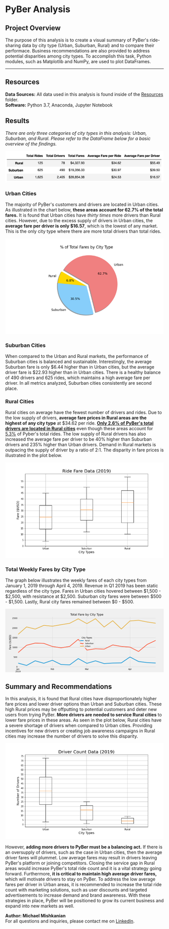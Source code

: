 # PyBer Analysis

## Project Overview  
The purpose of this analysis is to create a visual summary of PyBer's ride-sharing data by city type (Urban, Suburban, Rural) and to compare their performace. Business recommendations are also provided to address potential disparities among city types. To accomplish this task, Python modules, such as Matplotlib and NumPy, are used to plot DataFrames.

---
## Resources  
**Data Sources:** All data used in this analysis is found inside of the [Resources](https://github.com/Mishkanian/PyBer_Analysis/tree/main/Resources) folder.  
**Software:** Python 3.7, Anaconda, Jupyter Notebook

## Results  
*There are only three categories of city types in this analysis: Urban, Suburban, and Rural. Please refer to the DataFrame below for a basic overview of the findings.*

![basic_info](https://github.com/Mishkanian/PyBer_Analysis/blob/main/analysis/pyber_basic_info.png)

### Urban Cities
The majority of PyBer's customers and drivers are located in Urban cities. As illustrated in the chart below, **these areas account for 62.7% of the total fares.** It is found that Urban cities have *thirty times* more drivers than Rural cities. However, due to the excess supply of drivers in Urban cities, the **average fare per driver is only $16.57**, which is the lowest of any market. This is the only city type where there are more total drivers than total rides.

![pie_chart_fares](https://github.com/Mishkanian/PyBer_Analysis/blob/main/analysis/Fig5.png)

### Suburban Cities
When compared to the Urban and Rural markets, the performance of Suburban cities is balanced and sustainable. Interestingly, the average Suburban fare is only $6.44 higher than in Urban cities, but the average driver fare is $22.93 higher than in Urban cities. There is a healthy balance of 490 drivers and 625 rides, which maintains a high average fare per driver. In all metrics analyzed, Suburban cities consistently are second place.


### Rural Cities

Rural cities on average have the fewest number of drivers and rides. Due to the low supply of drivers, **average fare prices in Rural areas are the highest of any city type** at $34.62 per ride. **[Only 2.6% of PyBer's total drivers are located in Rural cities](https://github.com/Mishkanian/PyBer_Analysis/blob/main/analysis/Fig7.png)** even though these areas account for [5.3%](https://github.com/Mishkanian/PyBer_Analysis/blob/main/analysis/Fig6.png) of Pyber's total rides. The low supply of Rural drivers has also increased the average fare per driver to be 40% higher than Suburban drivers and 235% higher than Urban drivers. Demand in Rural markets is outpacing the supply of driver by a ratio of 2:1. The disparity in fare prices is illustrated in the plot below.

![fig3](https://github.com/Mishkanian/PyBer_Analysis/blob/main/analysis/Fig3.png)

### Total Weekly Fares by City Type
The graph below illustrates the weekly fares of each city types from January 1, 2019 through April 4, 2019. Revenue in Q1 2019 has been static regardless of the city type. Fares in Urban cities hovered between $1,500 - $2,500, with resistance at $2,500. Suburban city fares were between  $500 - $1,500. Lastly, Rural city fares remained between $0 - $500.

![total_weekly_fare_by_type](https://github.com/Mishkanian/PyBer_Analysis/blob/main/analysis/PyBer_fare_summary.png)
## Summary and Recommendations
In this analysis, it is found that Rural cities have disproportionately higher fare prices and lower driver options than Urban and Suburban cities. These high Rural prices may be offputting to potential customers and deter new users from trying PyBer. **More drivers are needed to service Rural cities** to lower fare prices in these areas. As seen in the plot below, Rural cities have a severe shortage of drivers when compared to Urban cities. Providing incentives for new drivers or creating job awareness campaigns in Rural cities may increase the number of drivers to solve this disparity. 

![drivers_box_plot](https://github.com/Mishkanian/PyBer_Analysis/blob/main/analysis/Fig4.png)

However, **adding more drivers to PyBer must be a balancing act.** If there is an oversupply of drivers, such as the case in Urban cities, then the average driver fares will plummet. Low average fares may result in drivers leaving PyBer's platform or joining competitors. Closing the service gap in Rural areas would increase PyBer's total ride count and it is a vital strategy going forward. Furthermore, **it is critical to maintain high average driver fares,** which will motivate drivers to stay on PyBer. To address the low average fares per driver in Urban areas, it is recommended to increase the total ride count with marketing solutions, such as user discounts and targeted advertisements to increase demand and brand awareness. With these strategies in place, PyBer will be positioned to grow its current business and expand into new markets as well.

**Author: Michael Mishkanian**  
For all questions and inquiries, please contact me on [LinkedIn](https://www.linkedin.com/in/michaelmishkanian/).
